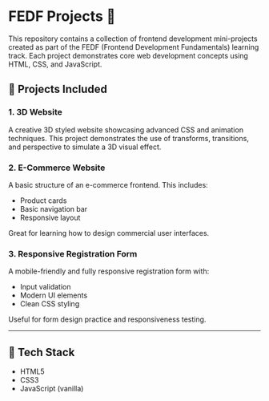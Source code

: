 # FEDF Projects 🚀

This repository contains a collection of frontend development mini-projects created as part of the FEDF (Frontend Development Fundamentals) learning track. Each project demonstrates core web development concepts using HTML, CSS, and JavaScript.

## 📁 Projects Included

### 1. 3D Website
A creative 3D styled website showcasing advanced CSS and animation techniques. This project demonstrates the use of transforms, transitions, and perspective to simulate a 3D visual effect.

### 2. E-Commerce Website
A basic structure of an e-commerce frontend. This includes:
- Product cards
- Basic navigation bar
- Responsive layout

Great for learning how to design commercial user interfaces.

### 3. Responsive Registration Form
A mobile-friendly and fully responsive registration form with:
- Input validation
- Modern UI elements
- Clean CSS styling

Useful for form design practice and responsiveness testing.

---

## 🔧 Tech Stack
- HTML5
- CSS3
- JavaScript (vanilla)

